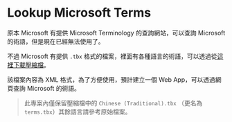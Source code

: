 # Lookup Microsoft Terms

原本 Microsoft 有提供 Microsoft Terminology 的查詢網站，可以查詢 Microsoft 的術語，但是現在已經無法使用了。

不過 Microsoft 有提供 `.tbx` 格式的檔案，裡面有各種語言的術語，可以透過從[這裡下載壓縮檔](https://download.microsoft.com/download/b/2/d/b2db7a7c-8d33-47f3-b2c1-ee5e6445cf45/MicrosoftTermCollection.zip)。

該檔案內容為 XML 格式，為了方便使用，預計建立一個 Web App，可以透過網頁查詢 Microsoft 的術語。

> 此專案內僅保留壓縮檔中的 `Chinese (Traditional).tbx` （更名為 `terms.tbx`）其餘語言請參考原始檔案。
